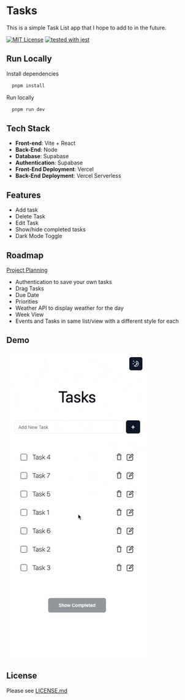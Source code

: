 # Tasks

This is a simple Task List app that I hope to add to in the future.

[![MIT License](https://img.shields.io/badge/License-MIT-green.svg)](https://choosealicense.com/licenses/mit/)
[![tested with jest](https://img.shields.io/badge/tested_with-jest-99424f.svg?logo=jest)](https://github.com/jestjs/jest)

## Run Locally

Install dependencies

```bash
  pnpm install
```

Run locally

```bash
  pnpm run dev
```

## Tech Stack

- **Front-end**: Vite + React
- **Back-End**: Node
- **Database**: Supabase
- **Authentication**: Supabase
- **Front-End Deployment**: Vercel
- **Back-End Deployment**: Vercel Serverless

## Features

- Add task
- Delete Task
- Edit Task
- Show/hide completed tasks
- Dark Mode Toggle

## Roadmap

[Project Planning](https://cubic-ellipse-88d.notion.site/Task-App-04200ed49f3e483eb7dab1a8783770a7)

- Authentication to save your own tasks
- Drag Tasks
- Due Date
- Priorities
- Weather API to display weather for the day
- Week View
- Events and Tasks in same list/view with a different style for each

## Demo

![Demo](public/screenshots/demo.gif)

## License

Please see [LICENSE.md](LICENSE.md)
